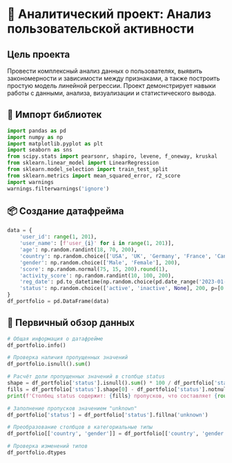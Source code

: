 # 📘 Аналитический проект: Анализ пользовательской активности

## Цель проекта
Провести комплексный анализ данных о пользователях, выявить закономерности и зависимости между признаками, а также построить простую модель линейной регрессии. Проект демонстрирует навыки работы с данными, анализа, визуализации и статистического вывода.

## 🔧 Импорт библиотек
```python
import pandas as pd
import numpy as np
import matplotlib.pyplot as plt
import seaborn as sns
from scipy.stats import pearsonr, shapiro, levene, f_oneway, kruskal
from sklearn.linear_model import LinearRegression
from sklearn.model_selection import train_test_split
from sklearn.metrics import mean_squared_error, r2_score
import warnings
warnings.filterwarnings('ignore')
```

## 📦 Создание датафрейма
```python
data = {
    'user_id': range(1, 201),
    'user_name': [f'user_{i}' for i in range(1, 201)],
    'age': np.random.randint(18, 70, 200),
    'country': np.random.choice(['USA', 'UK', 'Germany', 'France', 'Canada'], 200),
    'gender': np.random.choice(['Male', 'Female'], 200),
    'score': np.random.normal(75, 15, 200).round(1),
    'activity_score': np.random.randint(10, 100, 200),
    'reg_date': pd.to_datetime(np.random.choice(pd.date_range('2023-01-01', '2024-05-01'), 200)),
    'status': np.random.choice(['active', 'inactive', None], 200, p=[0.45, 0.45, 0.10])
}
df_portfolio = pd.DataFrame(data)
```

## 🧾 Первичный обзор данных
```python
# Общая информация о датафрейме
df_portfolio.info()

# Проверка наличия пропущенных значений
df_portfolio.isnull().sum()

# Расчёт доли пропущенных значений в столбце status
shape = df_portfolio['status'].isnull().sum() * 100 / df_portfolio['status'].count()
fills = df_portfolio['status'].shape[0] - df_portfolio['status'].notnull().sum()
print(f'Столбец status содержит: {fills} пропусков, что составляет {round(shape, 2)}% от общего числа строк')

# Заполнение пропусков значением "unknown"
df_portfolio['status'] = df_portfolio['status'].fillna('unknown')

# Преобразование столбцов в категориальные типы
df_portfolio[['country', 'gender']] = df_portfolio[['country', 'gender']].astype('category')

# Проверка изменений типов
df_portfolio.dtypes
```

